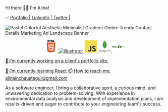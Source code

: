 Hi there 👋🏽 I'm Alina!

✅ <a href="https://alinainch.netlify.app/">Portfolio | </a> <a href="https://www.linkedin.com/in/alina-inchaustegui/">LinkedIn | </a><a href="https://twitter.com/alinainch">Twitter | </a>

![Pastel Colorful Aesthetic Minimalist Gradient Ombre Trendy Contact Details Marketing Ad Landscape Banner](https://user-images.githubusercontent.com/126373389/227801507-ca32b06f-f0c5-4a2c-9b8c-8dca9162e168.png)

<p align="center" dir="auto"> 
<a href="https://www.w3.org/html/" rel="nofollow"> <img src="https://raw.githubusercontent.com/devicons/devicon/master/icons/html5/html5-original-wordmark.svg" alt="html5" width="40" height="40" style="max-width: 100%;"> </a> <a href="https://www.adobe.com/in/products/illustrator.html" rel="nofollow"> <img src="https://camo.githubusercontent.com/9e245893108b5ca27e7ac3d4a802d513f657b32aa7b5765bd92df7fb55d0ed54/68747470733a2f2f7777772e766563746f726c6f676f2e7a6f6e652f6c6f676f732f61646f62655f696c6c7573747261746f722f61646f62655f696c6c7573747261746f722d69636f6e2e737667" alt="illustrator" width="40" height="40" data-canonical-src="https://www.vectorlogo.zone/logos/adobe_illustrator/adobe_illustrator-icon.svg" style="max-width: 100%;"> </a> <a href="https://developer.mozilla.org/en-US/docs/Web/JavaScript" rel="nofollow"> <img src="https://raw.githubusercontent.com/devicons/devicon/master/icons/javascript/javascript-original.svg" alt="javascript" width="40" height="40" style="max-width: 100%;"> </a> <a href="https://www.mongodb.com/" rel="nofollow"> <img src="https://raw.githubusercontent.com/devicons/devicon/master/icons/mongodb/mongodb-original-wordmark.svg" alt="mongodb" width="40" height="40" style="max-width: 100%;"> </a> <a href="https://nodejs.org" rel="nofollow"> <img src="https://raw.githubusercontent.com/devicons/devicon/master/icons/nodejs/nodejs-original-wordmark.svg" alt="nodejs" width="40" height="40" style="max-width: 100%;"> </a> <a href="https://www.photoshop.com/en" rel="nofollow"></p>
🔭 I’m currently working on a client's portfolio site.

🌱 I’m currently learning React
📫 How to reach me: alinainchaustegui@gmail.com

As a software engineer, I bring a collaborative spirit, a curious mind, and unwavering dedication to problem-solving. With experience in environmental data analysis and development of implementation plans, I am results-driven and eager to contribute to your engineering team's success.
